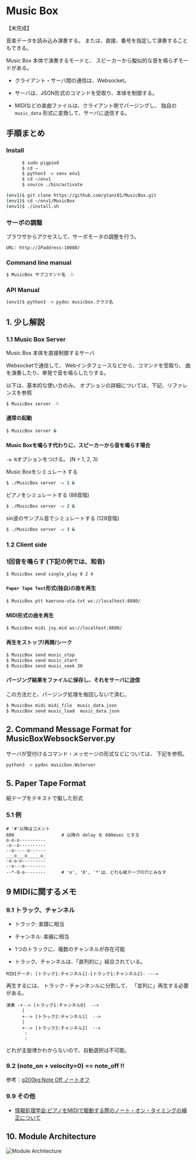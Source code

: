 # Music Box

【未完成】

音楽データを読み込み演奏する。
または、直接、番号を指定して演奏することもできる。

Music Box 本体で演奏するモードと、
スピーカーから擬似的な音を鳴らずモードがある。

* クライアント・サーバ間の通信は、Websocket。

* サーバは、JSON形式のコマンドを受取り、本体を制御する。
  
* MIDIなどの楽曲ファイルは、クライアント側でパージングし、
  独自の ``music_data`` 形式に変換して、サーバに送信する。


## 手順まとめ

### Install

```bash
      $ sudo pigpiod
      $ cd ~
      $ python3 -m venv env1
      $ cd ~/env1
      $ source ./bin/activate

(env1)$ git clone https://github.com/ytani01/MusicBox.git
(env1)$ cd ~/env1/MusicBox
(env1)$ ./install.sh
```

### サーボの調整

ブラウザからアクセスして、サーボモータの調整を行う。

```
URL: http://IPaddress:10080/
```


### Command line manual
```bash
$ MusicBox サブコマンド名 -h
```


### API Manual
```bash
(env1)$ python3 -m pydoc musicbox.クラス名
```

## 1. 少し解説


### 1.1 Music Box Server

Music Box 本体を直接制御するサーバ

Websocketで通信して、
Webインタフェースなどから、コマンドを受取り、
曲を演奏したり、単発で音を鳴らしたりする。

以下は、基本的な使い方のみ。
オプションの詳細については、下記、リファレンスを参照
```bash
$ MusicBox server -h
```

#### 通常の起動

```bash
$ MusicBox server &
```

#### Music Boxを鳴らす代わりに、スピーカーから音を鳴らす場合

``-w N``オプションをつける。
(N = 1, 2, 3)

Music Boxをシミュレートする
```bash
$ ./MusicBox server -w 1 &
```

ピアノをシミュレートする (88音階)
```bash
$ ./MusicBox server -w 2 &
```

sin波のサンプル音でシミュレートする (128音階)
```bash
$ ./MusicBox server -w 3 &
```


### 1.2 Client side

### 1回音を鳴らす (下記の例では、和音)
```bash
$ MusicBox send single_play 0 2 4
```


#### ``Paper Tape Text``形式(独自)の曲を再生
```bash
$ MusicBox ptt kaeruno-uta.txt ws://localhost:8880/
```


#### MIDI形式の曲を再生
```bash
$ MusicBox midi joy.mid ws://localhost:8880/
```


#### 再生をストップ/再開/シーク

```bash
$ MusicBox send music_stop
$ MusicBox send music_start
$ MusicBox send music_seek 30
```


#### パージング結果をファイルに保存し、それをサーバに送信

この方法だと、パージング処理を毎回しないで済む。
```bash
$ MusicBox midi midi_file  music_data.json
$ MusicBox send music_load  music_data.json
```


## 2. Command Message Format for MusicBoxWebsockServer.py

サーバが受付けるコマンド・メッセージの形式などについては、
下記を参照。

```bash
python3 -m pydoc musicbox.WsServer
```


## 5. Paper Tape Format

紙テープをテキストで擬した形式


### 5.1 例

```
# '#'以降はコメント
600                  # 以降の delay を 600msec とする
o-o-o----------
-o--o----------
--o-----o------
___o___o_____o_
-o-o-o---------
--o---o--------
--*-O-o--------      # 'o', 'O', '*'は、どれも紙テープの穴とみなす
```


## 9 MIDIに関するメモ

### 9.1 トラック、チャンネル

* トラック: 楽譜に相当
* チャンネル: 楽器に相当

* 1つのトラックに、複数のチャンネルが存在可能
* トラック、チャンネルは、「直列的に」結合されている。

```
MIDIデータ: [トラック1:チャンネル1]-[トラック1:チャンネル2]- --->
```

再生するには、
トラック・チャンネンルに分割して、
「並列に」再生する必要がある。

```
演奏 -+--> [トラック1:チャンネル0]  -->
      |
      +--> [トラック2:チャンネル1]  -->
      |
      +--> [トラック3:チャンネル2]  -->
       :
       :
```

どれが主旋律かわからないので、自動選択は不可能。


### 9.2 (note_on + velocity=0) == note_off !!

参考：[g200kg:Note Off ノートオフ](https://www.g200kg.com/jp/docs/dic/noteoff.html)


### 9.9 その他

* [情報処理学会:ピアノをMIDIで駆動する際のノート・オン・タイミングの補正について](https://ipsj.ixsq.nii.ac.jp/ej/index.php?active_action=repository_view_main_item_detail&page_id=13&block_id=8&item_id=55958&item_no=1)



## 10. Module Architecture

![Module Architecture](module-architecture.png)
